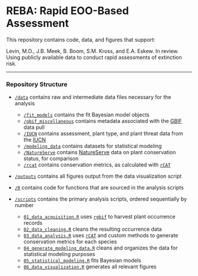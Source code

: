 # REBA: Rapid EOO-Based Assessment

This repository contains code, data, and figures that support:

Levin, M.O., J.B. Meek, B. Boom, S.M. Kross, and E.A. Eskew. In review. Using publicly available data to conduct rapid assessments of extinction risk.

--- 

### Repository Structure

- [`/data`](/data) contains raw and intermediate data files necessary for the analysis
  - [`/fit_models`](/data/fit_models) contains the fit Bayesian model objects
  - [`/gbif_miscellaneous`](/data/gbif_miscellaneous) contains metadata associated with the [GBIF](https://www.gbif.org/) data pull
  - [`/IUCN`](/data/IUCN) contains assessment, plant type, and plant threat data from the [IUCN](https://www.iucn.org/)
  - [`/modeling_data`](/data/modeling_data) contains datasets for statistical modeling
  - [`/NatureServe`](/data/NatureServe) contains [NatureServe](https://www.natureserve.org/) data on plant conservation status, for comparison
  - [`/rcat`](/data/rcat) contains conservation metrics, as calculated with [`rCAT`](https://cran.r-project.org/web/packages/rCAT/index.html)

- [`/outputs`](/outputs) contains all figures output from the data visualization script

- [`/R`](/R) contains code for functions that are sourced in the analysis scripts

- [`/scripts`](/scripts) contains the primary analysis scripts, ordered sequentially by number
  - [`01_data_acquisition.R`](/scripts/01_data_acquisition.R) uses [`rgbif`](https://github.com/ropensci/rgbif) to harvest plant occurrence records
  - [`02_data_cleaning.R`](/scripts/02_data_cleaning.R) cleans the resulting occurrence data
  - [`03_data_analysis.R`](/scripts/03_data_analysis.R) uses [`rCAT`](https://cran.r-project.org/web/packages/rCAT/index.html) and custom methods to generate conservation metrics for each species
  - [`04_generate_modeling_data.R`](/scripts/04_generate_modeling_data.R) cleans and organizes the data for statistical modeling purposes
  - [`05_statistical_modeling.R`](/scripts/05_statistical_modeling.R) fits Bayesian models
  - [`06_data_visualization.R`](/scripts/06_data_visualization.R) generates all relevant figures
